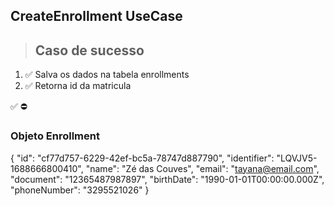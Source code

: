 ## CreateEnrollment UseCase

> ## Caso de sucesso

1. ✅ Salva os dados na tabela enrollments
2. ✅ Retorna id da matricula

✅
⛔

### Objeto Enrollment
{
  "id": "cf77d757-6229-42ef-bc5a-78747d887790",
  "identifier": "LQVJV5-1688666800410",
  "name": "Zé das Couves",
  "email": "tayana@email.com",
  "document": "12365487987897",
  "birthDate": "1990-01-01T00:00:00.000Z",
  "phoneNumber": "3295521026"
}